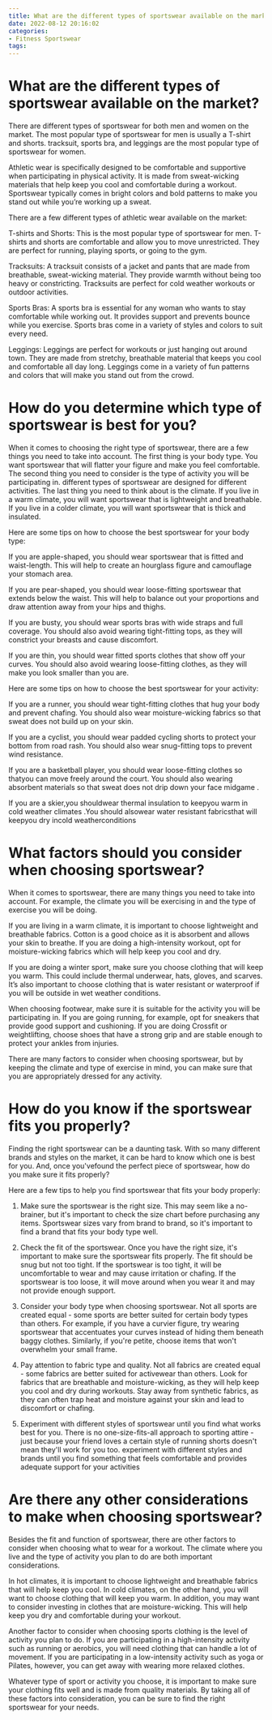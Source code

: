 ```yaml
---
title: What are the different types of sportswear available on the market 
date: 2022-08-12 20:16:02
categories:
- Fitness Sportswear
tags:
---
```



#  What are the different types of sportswear available on the market? 

There are different types of sportswear for both men and women on the market. The most popular type of sportswear for men is usually a T-shirt and shorts. tracksuit, sports bra, and leggings are the most popular type of sportswear for women.

 Athletic wear is specifically designed to be comfortable and supportive when participating in physical activity. It is made from sweat-wicking materials that help keep you cool and comfortable during a workout. Sportswear typically comes in bright colors and bold patterns to make you stand out while you’re working up a sweat. 

There are a few different types of athletic wear available on the market:

T-shirts and Shorts: This is the most popular type of sportswear for men. T-shirts and shorts are comfortable and allow you to move unrestricted. They are perfect for running, playing sports, or going to the gym.

Tracksuits: A tracksuit consists of a jacket and pants that are made from breathable, sweat-wicking material. They provide warmth without being too heavy or constricting. Tracksuits are perfect for cold weather workouts or outdoor activities.

Sports Bras: A sports bra is essential for any woman who wants to stay comfortable while working out. It provides support and prevents bounce while you exercise. Sports bras come in a variety of styles and colors to suit every need.

Leggings: Leggings are perfect for workouts or just hanging out around town. They are made from stretchy, breathable material that keeps you cool and comfortable all day long. Leggings come in a variety of fun patterns and colors that will make you stand out from the crowd.

#  How do you determine which type of sportswear is best for you? 



When it comes to choosing the right type of sportswear, there are a few things you need to take into account. The first thing is your body type. You want sportswear that will flatter your figure and make you feel comfortable. The second thing you need to consider is the type of activity you will be participating in. different types of sportswear are designed for different activities. The last thing you need to think about is the climate. If you live in a warm climate, you will want sportswear that is lightweight and breathable. If you live in a colder climate, you will want sportswear that is thick and insulated. 

Here are some tips on how to choose the best sportswear for your body type: 

If you are apple-shaped, you should wear sportswear that is fitted and waist-length. This will help to create an hourglass figure and camouflage your stomach area. 

If you are pear-shaped, you should wear loose-fitting sportswear that extends below the waist. This will help to balance out your proportions and draw attention away from your hips and thighs. 

If you are busty, you should wear sports bras with wide straps and full coverage. You should also avoid wearing tight-fitting tops, as they will constrict your breasts and cause discomfort. 

If you are thin, you should wear fitted sports clothes that show off your curves. You should also avoid wearing loose-fitting clothes, as they will make you look smaller than you are. 

Here are some tips on how to choose the best sportswear for your activity: 

If you are a runner, you should wear tight-fitting clothes that hug your body and prevent chafing. You should also wear moisture-wicking fabrics so that sweat does not build up on your skin. 

If you are a cyclist, you should wear padded cycling shorts to protect your bottom from road rash. You should also wear snug-fitting tops to prevent wind resistance. 

If you are a basketball player, you should wear loose-fitting clothes so thatyou can move freely around the court. You should also wearing absorbent materials so that sweat does not drip down your face midgame . 

If you are a skier,you shouldwear thermal insulation to keepyou warm in cold weather climates .You should alsowear water resistant fabricsthat will keepyou dry incold weatherconditions

#  What factors should you consider when choosing sportswear? 

When it comes to sportswear, there are many things you need to take into account. For example, the climate you will be exercising in and the type of exercise you will be doing.

If you are living in a warm climate, it is important to choose lightweight and breathable fabrics. Cotton is a good choice as it is absorbent and allows your skin to breathe. If you are doing a high-intensity workout, opt for moisture-wicking fabrics which will help keep you cool and dry.

If you are doing a winter sport, make sure you choose clothing that will keep you warm. This could include thermal underwear, hats, gloves, and scarves. It’s also important to choose clothing that is water resistant or waterproof if you will be outside in wet weather conditions.

When choosing footwear, make sure it is suitable for the activity you will be participating in. If you are going running, for example, opt for sneakers that provide good support and cushioning. If you are doing Crossfit or weightlifting, choose shoes that have a strong grip and are stable enough to protect your ankles from injuries.

There are many factors to consider when choosing sportswear, but by keeping the climate and type of exercise in mind, you can make sure that you are appropriately dressed for any activity.

#  How do you know if the sportswear fits you properly? 

Finding the right sportswear can be a daunting task. With so many different brands and styles on the market, it can be hard to know which one is best for you. And, once you'vefound the perfect piece of sportswear, how do you make sure it fits properly?

Here are a few tips to help you find sportswear that fits your body properly: 

1. Make sure the sportswear is the right size. This may seem like a no-brainer, but it's important to check the size chart before purchasing any items. Sportswear sizes vary from brand to brand, so it's important to find a brand that fits your body type well. 

2. Check the fit of the sportswear. Once you have the right size, it's important to make sure the sportswear fits properly. The fit should be snug but not too tight. If the sportswear is too tight, it will be uncomfortable to wear and may cause irritation or chafing. If the sportswear is too loose, it will move around when you wear it and may not provide enough support. 

3. Consider your body type when choosing sportswear. Not all sports are created equal - some sports are better suited for certain body types than others. For example, if you have a curvier figure, try wearing sportswear that accentuates your curves instead of hiding them beneath baggy clothes. Similarly, if you're petite, choose items that won't overwhelm your small frame. 

4. Pay attention to fabric type and quality. Not all fabrics are created equal - some fabrics are better suited for activewear than others. Look for fabrics that are breathable and moisture-wicking, as they will help keep you cool and dry during workouts. Stay away from synthetic fabrics, as they can often trap heat and moisture against your skin and lead to discomfort or chafing. 

5. Experiment with different styles of sportswear until you find what works best for you. There is no one-size-fits-all approach to sporting attire - just because your friend loves a certain style of running shorts doesn't mean they'll work for you too. experiment with different styles and brands until you find something that feels comfortable and provides adequate support for your activities

#  Are there any other considerations to make when choosing sportswear?

Besides the fit and function of sportswear, there are other factors to consider when choosing what to wear for a workout. The climate where you live and the type of activity you plan to do are both important considerations.

In hot climates, it is important to choose lightweight and breathable fabrics that will help keep you cool. In cold climates, on the other hand, you will want to choose clothing that will keep you warm. In addition, you may want to consider investing in clothes that are moisture-wicking. This will help keep you dry and comfortable during your workout.

Another factor to consider when choosing sports clothing is the level of activity you plan to do. If you are participating in a high-intensity activity such as running or aerobics, you will need clothing that can handle a lot of movement. If you are participating in a low-intensity activity such as yoga or Pilates, however, you can get away with wearing more relaxed clothes.

Whatever type of sport or activity you choose, it is important to make sure your clothing fits well and is made from quality materials. By taking all of these factors into consideration, you can be sure to find the right sportswear for your needs.